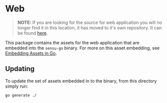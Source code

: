 # Web

> **NOTE:** If you are looking for the source for web application you will no
> longer find it in this location, it has moved to it's own repository. It can
> be found [here](https://github.com/sensu/web).

This package contains the assets for the web application that are embedded into
the `sensu-go` binary. For more on this asset embedding, see
[Embedding Assets in Go].

## Updating

To update the set of assets embedded in to the binary, from this directory
simply run:

```sh
go generate ./
```

[Embedding Assets in Go]:https://sharpend.io/archives/embedding-assets-in-go/
